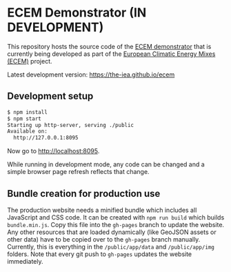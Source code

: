 # ECEM Demonstrator (IN DEVELOPMENT)

This repository hosts the source code of the [ECEM demonstrator](https://the-iea.github.io/ecem)
that is currently being developed as part of the 
[European Climatic Energy Mixes (ECEM)](http://climate.copernicus.eu/ecem-european-climatic-energy-mixes) project.

Latest development version: https://the-iea.github.io/ecem

## Development setup

```bash
$ npm install
$ npm start
Starting up http-server, serving ./public
Available on:
  http://127.0.0.1:8095
```

Now go to <http://localhost:8095>.

While running in development mode, any code can be changed and a simple browser page refresh reflects that change.

## Bundle creation for production use

The production website needs a minified bundle which includes all JavaScript and CSS code.
It can be created with `npm run build` which builds `bundle.min.js`.
Copy this file into the `gh-pages` branch to update the website.
Any other resources that are loaded dynamically (like GeoJSON assets or other data)
have to be copied over to the `gh-pages` branch manually.
Currently, this is everything in the `/public/app/data` and `/public/app/img` folders.
Note that every git push to `gh-pages` updates the website immediately.
